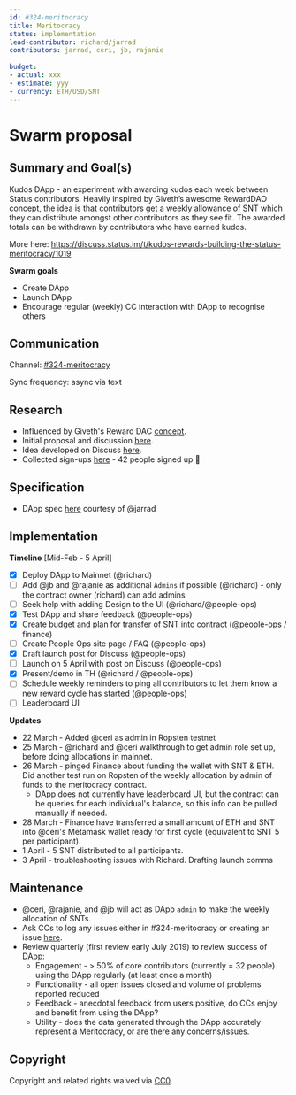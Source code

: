 ```yaml
---
id: #324-meritocracy    
title: Meritocracy
status: implementation
lead-contributor: richard/jarrad
contributors: jarrad, ceri, jb, rajanie
  
budget:
- actual: xxx
- estimate: yyy
- currency: ETH/USD/SNT
---
```


# Swarm proposal

## Summary and Goal(s)
Kudos DApp - an experiment with awarding kudos each week between Status contributors. Heavily inspired by Giveth’s awesome RewardDAO concept, the idea is that contributors get a weekly allowance of SNT which they can distribute amongst other contributors as they see fit. The awarded totals can be withdrawn by contributors who have earned kudos.

More here: https://discuss.status.im/t/kudos-rewards-building-the-status-meritocracy/1019

**Swarm goals**
* Create DApp
* Launch DApp
* Encourage regular (weekly) CC interaction with DApp to recognise others

## Communication
Channel: [#324-meritocracy](https://get.status.im/chat/public/324-meritocracy)

Sync frequency: async via text

## Research
* Influenced by Giveth's Reward DAC [concept](https://wiki.giveth.io/dac/contributors-guide//).
* Initial proposal and discussion [here](https://docs.google.com/document/d/1QN2SZ8QO-7jfH8rAKLVDAB5LxuKvBScodWoiRfejFkM/edit#heading=h.tommnlxre23w).
* Idea developed on Discuss [here](https://discuss.status.im/t/kudos-rewards-building-the-status-meritocracy/1019).
* Collected sign-ups [here](@people-ops) - 42 people signed up 🎉


## Specification

* DApp spec [here](https://github.com/status-im/meritocracy) courtesy of @jarrad

## Implementation

**Timeline**
[Mid-Feb - 5 April]
- [x] Deploy DApp to Mainnet (@richard)
- [ ] Add @jb and @rajanie as additional `Admins` if possible (@richard) - only the contract owner (richard) can add admins
- [ ] Seek help with adding Design to the UI (@richard/@people-ops)
- [x] Test DApp and share feedback (@people-ops)
- [x] Create budget and plan for transfer of SNT into contract (@people-ops / finance)
- [ ] Create People Ops site page / FAQ (@people-ops)
- [x] Draft launch post for Discuss (@people-ops)
- [ ] Launch on 5 April with post on Discuss (@people-ops)
- [x] Present/demo in TH (@richard / @people-ops)
- [ ] Schedule weekly reminders to ping all contributors to let them know a new reward cycle has started (@people-ops)
- [ ] Leaderboard UI

**Updates**
* 22 March - Added @ceri as admin in Ropsten testnet
* 25 March - @richard and @ceri walkthrough to get admin role set up, before doing allocations in mainnet.
* 26 March - pinged Finance about funding the wallet with SNT & ETH. Did another test run on Ropsten of the weekly allocation by admin of funds to the meritocracy contract.
    * DApp does not currently have leaderboard UI, but the contract can be queries for each individual's balance, so this info can be pulled manually if needed.
* 28 March - Finance have transferred a small amount of ETH and SNT into @ceri's Metamask wallet ready for first cycle (equivalent to SNT 5 per participant).
* 1 April - 5 SNT distributed to all participants.
* 3 April - troubleshooting issues with Richard. Drafting launch comms


## Maintenance

* @ceri, @rajanie, and @jb will act as DApp `admin` to make the weekly allocation of SNTs.
* Ask CCs to log any issues either in #324-meritocracy or creating an issue [here](https://github.com/status-im/meritocracy/issues).
* Review quarterly (first review early July 2019) to review success of DApp:
    * Engagement - > 50% of core contributors (currently = 32 people) using the DApp regularly (at least once a month)
    * Functionality - all open issues closed and volume of problems reported reduced
    * Feedback - anecdotal feedback from users positive, do CCs enjoy and benefit from using the DApp?
    * Utility - does the data generated through the DApp accurately represent a Meritocracy, or are there any concerns/issues.

## Copyright

Copyright and related rights waived via [CC0](https://creativecommons.org/publicdomain/zero/1.0/).
